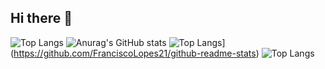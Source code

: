 ## Hi there 👋
![Top Langs](https://github-readme-stats.vercel.app/api/top-langs/?username=Goncalo24&layout=compact)
![Anurag's GitHub stats](https://github-readme-stats.vercel.app/api?username=Goncalo24&show=reviews,discussions_started,discussions_answered,prs_merged,prs_merged_percentage)
![Top Langs](https://github-readme-stats.vercel.app/api/top-langs/?username=Goncalo24)](https://github.com/FranciscoLopes21/github-readme-stats)
![Top Langs](https://github-readme-stats.vercel.app/api/top-langs/?username=Goncalo24&langs_count=10)

<!--
**Goncalo24/Goncalo24** is a ✨ _special_ ✨ repository because its `README.md` (this file) appears on your GitHub profile.

Here are some ideas to get you started:

- 🔭 I’m currently working on ...
- 🌱 I’m currently learning ...
- 👯 I’m looking to collaborate on ...
- 🤔 I’m looking for help with ...
- 💬 Ask me about ...
- 📫 How to reach me: ...
- 😄 Pronouns: ...
- ⚡ Fun fact: ...
-->
